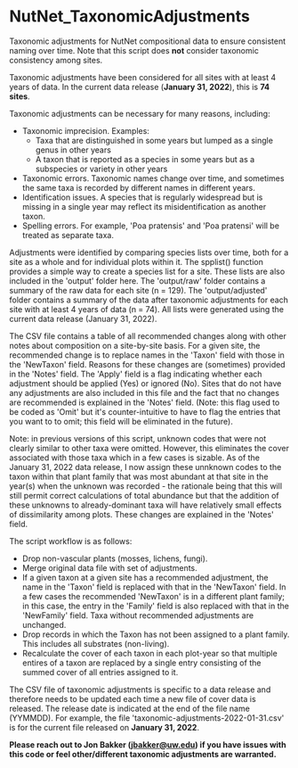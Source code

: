 # NutNet_TaxonomicAdjustments
Taxonomic adjustments for NutNet compositional data to ensure consistent naming over time.  Note that this script does **not** consider taxonomic consistency among sites.

Taxonomic adjustments have been considered for all sites with at least 4 years of data.  In the current data release (**January 31, 2022**), this is **74 sites**.

Taxonomic adjustments can be necessary for many reasons, including:
- Taxonomic imprecision. Examples:
  -  Taxa that are distinguished in some years but lumped as a single genus in other years
  -  A taxon that is reported as a species in some years but as a subspecies or variety in other years
- Taxonomic errors. Taxonomic names change over time, and sometimes the same taxa is recorded by different names in different years. 
- Identification issues. A species that is regularly widespread but is missing in a single year may reflect its misidentification as another taxon.
- Spelling errors. For example, 'Poa pratensis' and 'Poa pratensi' will be treated as separate taxa.

Adjustments were identified by comparing species lists over time, both for a site as a whole and for individual plots within it.  The spplist() function provides a simple way to create a species list for a site.  These lists are also included in the 'output' folder here.  The 'output/raw' folder contains a summary of the raw data for each site (n = 129). The 'output/adjusted' folder contains a summary of the data after taxonomic adjustments for each site with at least 4 years of data (n = 74).  All lists were generated using the current data release (January 31, 2022).

The CSV file contains a table of all recommended changes along with other notes about composition on a site-by-site basis.  For a given site, the recommended change is to replace names in the 'Taxon' field with those in the 'NewTaxon' field.  Reasons for these changes are (sometimes) provided in the 'Notes' field.  The 'Apply' field is a flag indicating whether each adjustment should be applied (Yes) or ignored (No).  Sites that do not have any adjustments are also included in this file and the fact that no changes are recommended is explained in the 'Notes' field. (Note: this flag used to be coded as 'Omit' but it's counter-intuitive to have to flag the entries that you want to to omit; this field will be eliminated in the future).

Note: in previous versions of this script, unknown codes that were not clearly similar to other taxa were omitted.  However, this eliminates the cover associated with those taxa which in a few cases is sizable.  As of the January 31, 2022 data release, I now assign these unnknown codes to the taxon within that plant family that was most abundant at that site in the year(s) when the unknown was recorded - the rationale being that this will still permit correct calculations of total abundance but that the addition of these unknowns to already-dominant taxa will have relatively small effects of dissimilarity among plots.  These changes are explained in the 'Notes' field.

The script workflow is as follows:
- Drop non-vascular plants (mosses, lichens, fungi).
- Merge original data file with set of adjustments.
- If a given taxon at a given site has a recommended adjustment, the name in the 'Taxon' field is replaced with that in the 'NewTaxon' field.  In a few cases the recommended 'NewTaxon' is in a different plant family; in this case, the entry in the 'Family' field is also replaced with that in the 'NewFamily' field.  Taxa without recommended adjustments are unchanged.
- Drop records in which the Taxon has not been assigned to a plant family.  This includes all substrates (non-living).
- Recalculate the cover of each taxon in each plot-year so that multiple entires of a taxon are replaced by a single entry consisting of the summed cover of all entries assigned to it.

The CSV file of taxonomic adjustments is specific to a data release and therefore needs to be updated each time a new file of cover data is released.  The release date is indicated at the end of the file name (YYMMDD).  For example, the file 'taxonomic-adjustments-2022-01-31.csv' is for the current file released on **January 31, 2022**.

**Please reach out to Jon Bakker (jbakker@uw.edu) if you have issues with this code or feel other/different taxonomic adjustments are warranted.**
